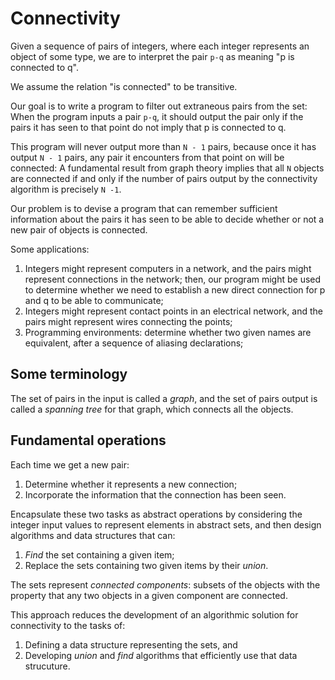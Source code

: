 # Connectivity

Given a sequence of pairs of integers, where each integer represents an object
of some type, we are to interpret the pair `p-q` as meaning "p is connected to
q".

We assume the relation "is connected" to be transitive.

Our goal is to write a program to filter out extraneous pairs from the set: When
the program inputs a pair `p-q`, it should output the pair only if the pairs it
has seen to that point do not imply that p is connected to q.

This program will never output more than `N - 1` pairs, because once it has
output `N - 1` pairs, any pair it encounters from that point on will be
connected: A fundamental result from graph theory implies that all `N` objects
are connected if and only if the number of pairs output by the connectivity
algorithm is precisely `N -1`.

Our problem is to devise a program that can remember sufficient information
about the pairs it has seen to be able to decide whether or not a new pair of
objects is connected.

Some applications:

1. Integers might represent computers in a network, and the pairs might
   represent connections in the network; then, our program might be used to
   determine whether we need to establish a new direct connection for p and q to
   be able to communicate;
2. Integers might represent contact points in an electrical network, and the
   pairs might represent wires connecting the points;
3. Programming environments: determine whether two given names are equivalent,
   after a sequence of aliasing declarations;

## Some terminology

The set of pairs in the input is called a *graph*, and the set of pairs output
is called a *spanning tree* for that graph, which connects all the objects.

## Fundamental operations

Each time we get a new pair:

1. Determine whether it represents a new connection;
2. Incorporate the information that the connection has been seen.

Encapsulate these two tasks as abstract operations by considering the integer
input values to represent elements in abstract sets, and then design algorithms
and data structures that can:

1. *Find* the set containing a given item;
2. Replace the sets containing two given items by their *union*.

The sets represent *connected components*: subsets of the objects with the
property that any two objects in a given component are connected.

This approach reduces the development of an algorithmic solution for
connectivity to the tasks of:

1. Defining a data structure representing the sets, and
2. Developing *union* and *find* algorithms that efficiently use that data
   strucuture.
